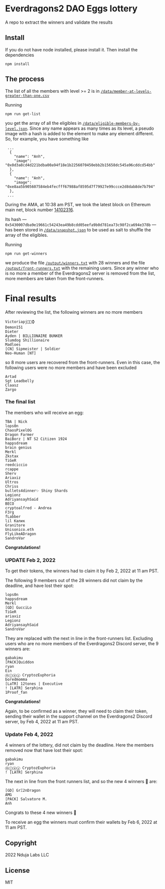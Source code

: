 # Everdragons2 DAO Eggs lottery
A repo to extract the winners and validate the results

## Install

If you do not have node installed, please install it. Then install the dependencies

```
npm install
```

## The process

The list of all the members with level >= 2 is in [`/data/member-at-levels-greater-than-one.csv`](https://github.com/ndujaLabs/28-dragons-lottery/blob/main/data/member-at-levels-greater-than-one.csv)

Running
```
npm run get-list
```
you get the array of all the eligibles in [`/data/eligible-members-by-level.json`](https://github.com/ndujaLabs/28-dragons-lottery/blob/main/data/eligible-members-by-level.json). Since any name appears as many times as its level, a pseudo image with a hash is added to the element to make any element different. So, for example, you have something like
``` 
 ...
  {
    "name": "Anh",
    "image": "0x0d3a8cd4d221bdba00a94f18e1b2256070450ebb2b15658dc545a96cddcd54bb"
  },
  {
    "name": "Anh",
    "image": "0xe8aa5b905607584eb4fecfff67988af8595d7f79927e99ccce2d8dab8de7b794"
  },
 ...
```

During the AMA, at 10:38 am PST, we took the latest block on Ethereum main net, block number [14102316](https://etherscan.io/block/14102316).

Its hash — `0x5430007dba9e19661c54243ea49b8cdd05eefa9b0d781ea73c98f2ca694e378b` — has been stored in [`/data/snapshot.json`](https://github.com/ndujaLabs/28-dragons-lottery/blob/main/data/snapshot.json) to be used as salt to shuffle the array of the eligibles.

Running
```
npm run get-winners
```
we produce the file [`/output/winners.txt`](https://github.com/ndujaLabs/28-dragons-lottery/blob/main/output/winners.txt) with 28 winners and the file [`/output/front-runners.txt`](https://github.com/ndujaLabs/28-dragons-lottery/blob/main/output/front-runners.txt) with the remaining users. Since any winner who is no more a member of the Everdragons2 server is removed from the list, more members are taken from the front-runners.

# Final results

After reviewing the list, the following winners are no more members
```
Victoriapj💎🤲⌚
Demon151
Dieter
Ayden | BILLIONAIRE BUNKER
Slumdog Shillionaire
Madloes
[CN] Sipmeister | Soldier
Neo-Human [NT]
```
so 8 more users are recovered from the front-runners. Even in this case, the following users were no more members and have been excluded
```
Artad
Sgt Leadbelly
Claasz
Zargo 
```

### The final list
The members who will receive an egg:
```
TBA | Nick
lops0n
ChaosPixelOG
Dragon Farmer
BaiBorz | NT S2 Citizen 1924
happsdream
brain genius
Merkl
Zkstax
TiGeR
reedciccio
rcappe
Sherv
Ariaxiz
Ultros
Chriss
bullets4dinner✨ Shiny Shards
Legionz
AdriyansayhSaid
BECO
cryptoalfred - Andrea
F3rg
fLabber
lil Калик
Granitore
Unisonico.eth
FlyLikeADragon
SandroVar
```
**Congratulations!**

### UPDATE Feb 2, 2022

To get their tokens, the winners had to claim it by Feb 2, 2022 at 11 am PST.

The following 9 members out of the 28 winners did not claim by the deadline, and have lost their spot:

```
lops0n
happsdream
Merkl
[GD] GucciLo
TiGeR
ariaxiz
Legionz
AdriyansayhSaid
SandroVar
```

They are replaced with the next in line in the front-runners list. Excluding users who are no more members of the Everdragons2  Discord server, the 9 winners are:

```
gabakimu
[PACK]Quiddon
ryan
Ein
Ⓐⓙⓐⓨ CryptozEuphoria
boredmomma
[LaTR] 12tones | Executive
! [LATR] Serphina
1Proof_fan
```
**Congratulations!**

Again, to be confirmed as a winner, they will need to claim their token, sending their wallet in the support channel on the Everdragons2 Discord server, by Feb 4, 2022 at 11 am PST.

### Update Feb 4, 2022

4 winners of the lottery, did not claim by the deadline. Here the members removed now that have lost their spot:
```
gabakimu
ryan
Ⓐⓙⓐⓨ CryptozEuphoria
! [LATR] Serphina
```

The next in line from the front runners list, and so the new 4 winners 🎉  are:
```
[GD] GrΞ2nDragon
AMG
[PACK] Salvatore M.
Anh
```
Congrats to these 4 new winners 🥳

To receive an egg the winners must confirm their wallets by Feb 6, 2022 at 11 am PST.

## Copyright

2022 Nduja Labs LLC

## License
MIT

